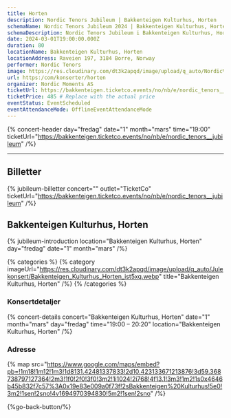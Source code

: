 ```yaml
---
title: Horten
description: Nordic Tenors Jubileum | Bakkenteigen Kulturhus, Horten
schemaName: Nordic Tenors Jubileum 2024 | Bakkenteigen Kulturhus, Horten
schemaDescription: Nordic Tenors Jubileum i Bakkenteigen Kulturhus, Horten
date: 2024-03-01T19:00:00.000Z
duration: 80
locationName: Bakkenteigen Kulturhus, Horten
locationAddress: Raveien 197, 3184 Borre, Norway
performer: Nordic Tenors
image: https://res.cloudinary.com/dt3k2apqd/image/upload/q_auto/Nordic%20Tenors/OG%20images/Jubileum/Horten_bhpi3e.webp
url: https:/com/konserter/horten
organizer: Nordic Moments AS
ticketUrl: https://bakkenteigen.ticketco.events/no/nb/e/nordic_tenors__jubileum
ticketPrice: 485 # Replace with the actual price
eventStatus: EventScheduled
eventAttendanceMode: OfflineEventAttendanceMode
---
```


{% concert-header day="fredag" date="1" month="mars" time="19:00" ticketUrl="https://bakkenteigen.ticketco.events/no/nb/e/nordic_tenors__jubileum" /%}

---

## Billetter

{% jubileum-billetter concert="" outlet="TicketCo" ticketUrl="https://bakkenteigen.ticketco.events/no/nb/e/nordic_tenors__jubileum" /%}

## Bakkenteigen Kulturhus, Horten

{% jubileum-introduction location="Bakkenteigen Kulturhus, Horten" day="fredag" date="1" month="mars" /%}

{% categories %}
{% category imageUrl="https://res.cloudinary.com/dt3k2apqd/image/upload/q_auto/Julekonsert/Bakkenteigen_Kulturhus_Horten_ist5xq.webp" title="Bakkenteigen Kulturhus, Horten" /%}
{% /categories %}

### Konsertdetaljer

{% concert-details concert="Bakkenteigen Kulturhus, Horten" date="1" month="mars" day="fredag" time="19:00 – 20:20" location="Bakkenteigen Kulturhus, Horten" /%}

### Adresse

{% map src="https://www.google.com/maps/embed?pb=!1m18!1m12!1m3!1d8131.42481337833!2d10.423133671213876!3d59.368738797127364!2m3!1f0!2f0!3f0!3m2!1i1024!2i768!4f13.1!3m3!1m2!1s0x4646b45b832f7c57%3A0x19e83e009a0f73f!2sBakkenteigen%20Kulturhus!5e0!3m2!1sen!2sno!4v1694970394830!5m2!1sen!2sno" /%}

{%go-back-button/%}
